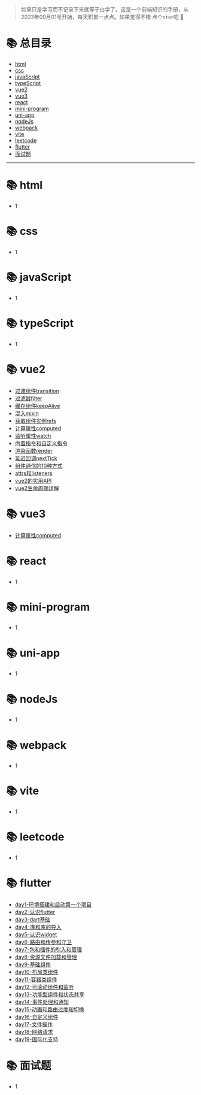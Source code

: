> 如果只是学习而不记录下来就等于白学了。这是一个前端知识的手册，从2023年09月01号开始，每天积累一点点。如果觉得不错 点个`star`吧 🤞

# 📚 总目录

- [html](#-html)
- [css](#-css)
- [javaScript](#-javaScript)
- [typeScript](#-typeScript)
- [vue2](#-vue2)
- [vue3](#-vue3)
- [react](#-react)
- [mini-program](#-mini-program)
- [uni-app](#-uni-app)
- [nodeJs](#-nodeJs)
- [webpack](#-webpack)
- [vite](#-vite)
- [leetcode](#-leetcode)
- [flutter](#-flutter)
- [面试题](#-面试题)
---

# 📚 html

- 1

# 📚 css

- 1

# 📚 javaScript

- 1

# 📚 typeScript

- 1

# 📚 vue2

- [过渡组件transition](vue2/过渡组件transition.md)
- [过滤器filter](vue2/过滤器filter.md)
- [缓存组件keepAlive](vue2/缓存组件keepAlive.md)
- [混入mixin](vue2/混入mixin.md)
- [获取组件实例refs](vue2/获取组件实例refs.md)
- [计算属性computed](vue2/计算属性computed.md)
- [监听属性watch](vue2/监听属性watch.md)
- [内置指令和自定义指令](vue2/内置指令和自定义指令.md)
- [渲染函数render](vue2/渲染函数render.md)
- [延迟回调nextTick](vue2/延迟回调nextTick.md)
- [组件通信的10种方式](vue2/组件通信的10种方式.md)
- [attrs和listeners](vue2/attrs和listeners.md)
- [vue2的实用API](vue2/vue2的实用API.md)
- [vue2生命周期详解](vue2/vue2生命周期详解.md)

# 📚 vue3

- [计算属性computed](vue3/计算属性computed.md)

# 📚 react

- 1

# 📚 mini-program

- 1

# 📚 uni-app

- 1

# 📚 nodeJs

- 1

# 📚 webpack

- 1

# 📚 vite

- 1

# 📚 leetcode

- 1

# 📚 flutter

- [day1-环境搭建和启动第一个项目](flutter/day1-环境搭建和启动第一个项目.md)
- [day2-认识flutter](flutter/day2-认识flutter.md)
- [day3-dart基础](flutter/day3-dart基础.md)
- [day4-库和库的导入](flutter/day4-库和库的导入.md)
- [day5-认识widget](flutter/day5-认识widget.md)
- [day6-路由和传参和守卫](flutter/day6-路由和传参和守卫.md)
- [day7-包和插件的引入和管理](flutter/day7-包和插件的引入和管理.md)
- [day8-资源文件加载和管理](flutter/day8-资源文件加载和管理.md)
- [day9-基础组件](flutter/day9-基础组件.md)
- [day10-布局类组件](flutter/day10-布局类组件.md)
- [day11-容器类组件](flutter/day11-容器类组件.md)
- [day12-可滚动组件和监听](flutter/day12-可滚动组件和监听.md)
- [day13-功能型组件和状态共享](flutter/day13-功能型组件和状态共享.md)
- [day14-事件处理和通知](flutter/day14-事件处理和通知.md)
- [day15-动画和路由过度和切换](flutter/day15-动画和路由过度和切换.md)
- [day16-自定义组件](flutter/day16-自定义组件.md)
- [day17-文件操作](flutter/day17-文件操作.md)
- [day18-网络请求](flutter/day18-网络请求.md)
- [day19-国际化支持](flutter/day19-国际化支持.md)

# 📚 面试题

- 1

